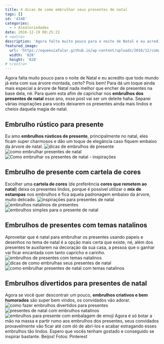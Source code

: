 ```yaml
---
title: 4 dicas de como embrulhar seus presentes de natal
tags: []
id: '4348'
categories:
  - - Aleatoriedades
date: 2016-12-19 08:25:22
# <extra>
description: 'Agora falta muito pouco para o noite de Natal e eu acredito que todo mundo já esta com sua árvore montada, certo? Pois bem! Para dá um toque ainda mais especial a árvore de Natal nada melhor que encher de presentes na base dela, né. Para quem esta afim de caprichar nos embrulhos dos presentes de natal esse ano, esse post vai ser um deleite haha. Separei várias inspirações para vocês deixarem os presentes ainda mais lindos e cheios daquela magia de natal. Embrulho rústico para presente Eu amo embrulhos rústicos de presente, principalmente no natal, eles ficam super charmosos e dão um toque de elegância caso fiquem embaixo da árvore de natal. Embrulho de presente com cartela de cores Escolher uma cartela de cores (de preferência cores que remetem ao natal) deixa os presentes lindos, porque é possível utilizar &hellip;'
featured_image: 
  url: 'https://oqueeuiafalar.github.io/wp-content/uploads/2016/12/como-embrulhar-os-presentes-de-natal-com-cores-natalina.jpg'
  width: '828'
  height: '828'
# </extra>
---
```


Agora falta muito pouco para o noite de Natal e eu acredito que todo mundo já esta com sua árvore montada, certo? Pois bem! Para dá um toque ainda mais especial a árvore de Natal nada melhor que encher de presentes na base dela, né. Para quem esta afim de caprichar nos **embrulhos dos presentes de natal** esse ano, esse post vai ser um deleite haha. Separei várias inspirações para vocês deixarem os presentes ainda mais lindos e cheios daquela magia de natal.

## Embrulho rústico para presente

Eu amo **embrulhos rústicos de presente**, principalmente no natal, eles ficam super charmosos e dão um toque de elegância caso fiquem embaixo da árvore de natal. ![dicas de embrulhos de presente ](/wp-content/uploads/2016/12/como-embrulhar-presente-para-o-natal.jpg) ![como embrulhar presentes de natal](/wp-content/uploads/2016/12/embrulho-rústico-de-presente.jpg) ![Como embrulhar os presentes de natal - inspirações ](/wp-content/uploads/2016/12/presente-de-natal-como-embrulhar.jpg)

## Embrulho de presente com cartela de cores

Escolher uma **cartela de cores** (de preferência **cores que remetem ao natal**) deixa os presentes lindos, porque é possível utilizar o **mix de estampas** nos embrulhos e fica aquela padronagem embaixo da árvore, muito delicado. ![inspirações para presentes de natal](/wp-content/uploads/2016/12/embrulho-xadrez-para-presente.jpg) ![embrulhos natalinos de presentes](/wp-content/uploads/2016/12/como-embrulhar-os-presentes-de-natal-com-cores-natalina.jpg) ![embrulhos simples para o presente de natal](/wp-content/uploads/2016/12/embrulho-vermelho-para-presentes-de-natal.jpg)

## Embrulhos de presentes com temas natalinos

Aproveitar que é natal para embrulhar os presentes usando papeis e desenhos no tema de natal é a opção mais certa que existe, né, além dos presentes te auxiliarem na decoração da sua casa, a pessoa que o ganhar vai ficar encantada com tanto capricho e carinho. ![embrulhos de presentes com temas natalinos](/wp-content/uploads/2016/12/embrulhos-para-os-presentes-de-natal.jpg) ![dicas de como embrulhas seus presentes de natal](/wp-content/uploads/2016/12/presentes-para-o-natal-com-embrulhos-natalinos.jpg) ![como embrulhar presentes de natal com temas natalinos](/wp-content/uploads/2016/12/decoração-de-embrulhos-para-presentes-de-natal.jpg)

## Embrulhos divertidos para presentes de natal

Agora se você quer descontrair um pouco, **embrulhos criativos e bem humorados** são super bem vindos, os convidados vão adorar. ![como fazer embrulhos divertidos para presentes](/wp-content/uploads/2016/12/embrulho-divertidos-para-presentes-de-natal.jpg) ![presentes de natal com embrulhos natalinos ](/wp-content/uploads/2016/12/embrulhos-divertidos-para-presentes.jpg) ![embrulhos para presente com embalagem de emoji](/wp-content/uploads/2016/12/presentes-com-embrulhos-divertidos.jpg) Agora é só botar a mão na massa e partir rumo aos embrulhos dos presentes, seus convidados provavelmente vão ficar até com dó de abri-los e acabar estragando esses embrulhos tão lindos. Espero que vocês tenham gostado e conseguido se inspirar bastante. Beijos! Fotos: Pinterest
